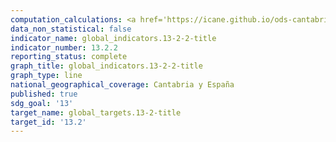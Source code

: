 ```yaml
---
computation_calculations: <a href='https://icane.github.io/ods-cantabria/assets/pdf/13.2.2.1.pdf' target='_blank'>Emisiones totales de gases de efecto invernadero por año</a><br><a href='https://icane.github.io/ods-cantabria/assets/pdf/13.2.2.2.pdf' target='_blank'>Emisiones totales de gases de efecto invernadero por año</a><br><a href='https://icane.github.io/ods-cantabria/assets/pdf/13.2.2.3.pdf' target='_blank'>Emisiones totales de gases de efecto invernadero por año</a><br><a href='https://icane.github.io/ods-cantabria/assets/pdf/13.2.2.4.pdf' target='_blank'>Emisiones totales de gases de efecto invernadero por año</a>
data_non_statistical: false
indicator_name: global_indicators.13-2-2-title
indicator_number: 13.2.2
reporting_status: complete
graph_title: global_indicators.13-2-2-title
graph_type: line
national_geographical_coverage: Cantabria y España
published: true
sdg_goal: '13'
target_name: global_targets.13-2-title
target_id: '13.2'
---
```

